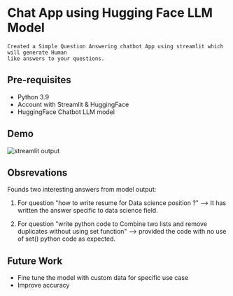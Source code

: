 #  Chat App using Hugging Face LLM Model 
```
Created a Simple Question Answering chatbot App using streamlit which will generate Human
like answers to your questions.  
```

## Pre-requisites

- Python 3.9
- Account with Streamlit & HuggingFace
- HuggingFace Chatbot LLM model

## Demo
![streamlit output](https://github.com/sarangb0003/App_LLM_HuggingFace_ChatBot/assets/61322867/4fc32544-383a-4086-9e1d-abc2abbda64e)

## Obsrevations

Founds two interesting answers from model output:
1) For question "how to write resume for Data science position ?"
--> It has written the answer specific to data science field.
   
2) For question "write python code to Combine two lists and remove duplicates without using set function"
--> provided the code with no use of set() python code as expected.

## Future Work

- Fine tune the model with custom data for specific use case
- Improve accuracy 
